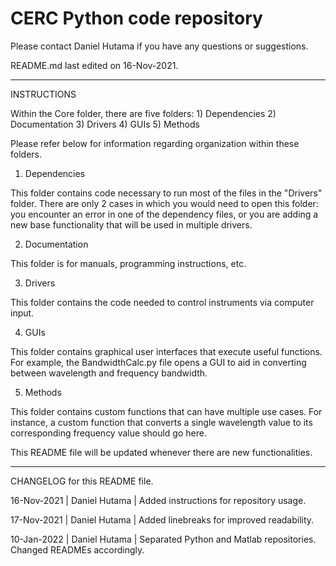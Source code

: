 # CERC Python code repository

Please contact Daniel Hutama if you have any questions or suggestions. 

README.md last edited on 16-Nov-2021.

-----------------------------------------------------------------
INSTRUCTIONS

Within the Core folder, there are five folders:
    1) Dependencies
    2) Documentation
    3) Drivers
    4) GUIs
    5) Methods

Please refer below for information regarding organization within these folders.

1) Dependencies
    
This folder contains code necessary to run most of the files in the "Drivers" folder. There are only 2 cases in which you would need to open this folder: you encounter an error in one of the dependency files, or you are adding a new base functionality that will be used in multiple drivers.

2) Documentation
    
This folder is for manuals, programming instructions, etc.

3) Drivers
    
This folder contains the code needed to control instruments via computer input.

4) GUIs
    
This folder contains graphical user interfaces that execute useful functions. For example, the BandwidthCalc.py file opens a GUI to aid in converting between wavelength and frequency bandwidth.

5) Methods
    
This folder contains custom functions that can have multiple use cases. For instance, a custom function that converts a single wavelength value to its corresponding frequency value should go here. 

This README file will be updated whenever there are new functionalities.


-----------------------------------------------------------------
CHANGELOG for this README file.

16-Nov-2021 | Daniel Hutama | Added instructions for repository usage. 

17-Nov-2021 | Daniel Hutama | Added linebreaks for improved readability.

10-Jan-2022 | Daniel Hutama | Separated Python and Matlab repositories. Changed READMEs accordingly.